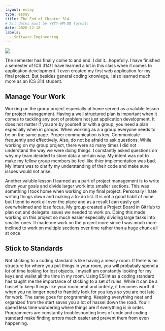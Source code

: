 ```yaml
---
layout: essay
type: essay
title: The End of Chapter 314
# All dates must be YYYY-MM-DD format!
date: 2020-12-18
labels:
  - Software Engineering
---
```

<img class="ui image" src="https://miro.medium.com/max/4544/1*cbpI5VKHlTL4K7Iab8_2Cw.png">

The semester has finally come to and end. I did it...hopefully. I have finished a semester of ICS 314! I have learned a lot in this class when it comes to application development. I even created my first web application for my final project. But besides general coding knowlege, I also learned much more as an ICS 314 student.

## Manage Your Work
Working on the group project especially at home served as a valuble lesson for project management. Having a well structured plan is important when it comes to tackling any sort of problem not just application development. It does not matter if you are by yourself or with a group, you need a plan especially when in groups. When working as a a group everyone needs to be on the same page. Proper communication is key. Communicate frequently and effectively. Also, do not be afraid to ask questions. While working on my group project, there were so many times I did not understand the way we were doing things. I constantly asked questions on why my team decided to store data a certain way. My intent was not to make my fellow group members be feel like thier implementation was bad. My intent was to clarify my understanding of their code and make sure issues would not arise. 

Another valuble lesson I learned as a part of project management is to write down your goals and divide larger work into smaller sections. This was something I took home when working on my final project. Personally I hate writing things down and making a to-do list. It is not a good habit of mine but I tend to work all over the place and as a result I can easily get overwhelmed and lose focus. My group created a Project Board in GitHub to plan out and delegate issues we needed to work on. Doing this made working on this project so much easier especially dividing large tasks into smaller ones. It made me work on the project more since I was much more inclined to work on multiple sections over time rather than a huge chunk all at once.

## Stick to Standards
Not sticking to a coding standard is like having a messy room. If there is no structure for where you put things in your room, you will probabaly spend a lot of time looking for lost objects. I myself am constantly looking for my keys and wallet all the time in my room. Using ESlint as a coding standard has taught me the importance of sticking to a set of rules. While it can be a hassel to keep things like your room neat and orderly, it becomes worth it when you no longer need to franticly look for you keys so you are not late for work. The same goes for programming. Keeping everything neat and organized from the start saves you a lot of hassel down the road. You'll spend less time wondering where things are if everything is in order. Programmers are constantly troubleshooting lines of code and coding standard make finding errors much easier and prevent them from even happening.
